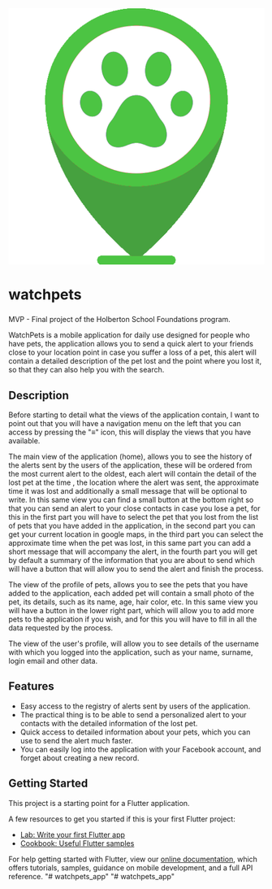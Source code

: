 <div align="center"> <img src="assets/ubicacion.png" alt="Flow to play"> </div>

# watchpets
### *<Ultimate Track for ultimate results/>*
MVP - Final project of the Holberton School Foundations program.

WatchPets is a mobile application for daily use designed for people who have pets, the application allows you to send a quick alert to your friends close to your location point in case you suffer a loss of a pet, this alert will contain a detailed description of the pet lost and the point where you lost it, so that they can also help you with the search.

## Description
Before starting to detail what the views of the application contain, I want to point out that you will have a navigation menu on the left that you can access by pressing the "≡" icon, this will display the views that you have available.

The main view of the application (home), allows you to see the history of the alerts sent by the users of the application, these will be ordered from the most current alert to the oldest, each alert will contain the detail of the lost pet at the time , the location where the alert was sent, the approximate time it was lost and additionally a small message that will be optional to write.
In this same view you can find a small button at the bottom right so that you can send an alert to your close contacts in case you lose a pet, for this in the first part you will have to select the pet that you lost from the list of pets that you have added in the application, in the second part you can get your current location in google maps, in the third part you can select the approximate time when the pet was lost, in this same part you can add a short message that will accompany the alert, in the fourth part you will get by default a summary of the information that you are about to send which will have a button that will allow you to send the alert and finish the process.

The view of the profile of pets, allows you to see the pets that you have added to the application, each added pet will contain a small photo of the pet, its details, such as its name, age, hair color, etc.
In this same view you will have a button in the lower right part, which will allow you to add more pets to the application if you wish, and for this you will have to fill in all the data requested by the process.

The view of the user's profile, will allow you to see details of the username with which you logged into the application, such as your name, surname, login email and other data.


## Features
* Easy access to the registry of alerts sent by users of the application.
* The practical thing is to be able to send a personalized alert to your contacts with the detailed information of the lost pet.
* Quick access to detailed information about your pets, which you can use to send the alert much faster.
* You can easily log into the application with your Facebook account, and forget about creating a new record.


## Getting Started

This project is a starting point for a Flutter application.

A few resources to get you started if this is your first Flutter project:

- [Lab: Write your first Flutter app](https://flutter.dev/docs/get-started/codelab)
- [Cookbook: Useful Flutter samples](https://flutter.dev/docs/cookbook)

For help getting started with Flutter, view our
[online documentation](https://flutter.dev/docs), which offers tutorials,
samples, guidance on mobile development, and a full API reference.
"# watchpets_app" 
"# watchpets_app" 
